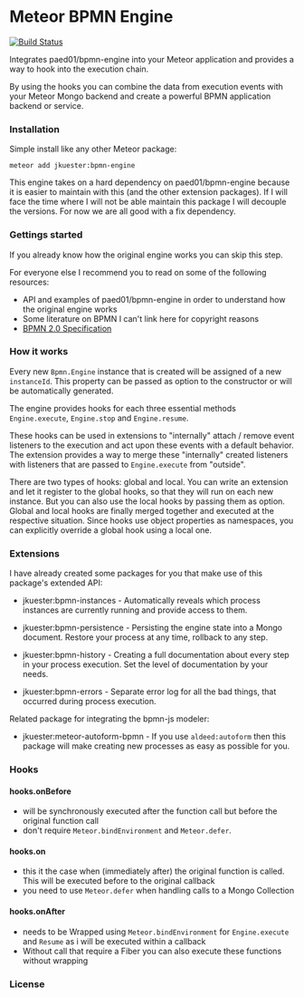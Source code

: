 # Meteor BPMN Engine

[![Build Status](https://travis-ci.org/jankapunkt/bpmn-engine.svg?branch=master)](https://travis-ci.org/jankapunkt/bpmn-engine)

Integrates paed01/bpmn-engine into your Meteor application and provides a way to hook into the execution chain.

By using the hooks you can combine the data from execution events with your Meteor Mongo backend and create a powerful BPMN application backend or service.



### Installation

Simple install like any other Meteor package:

```
meteor add jkuester:bpmn-engine
```

This engine takes on a hard dependency on paed01/bpmn-engine because it is easier to maintain with this (and the other extension packages).
If I will face the time where I will not be able maintain this package I will decouple the versions. For now we are all good with a fix dependency.



### Gettings started

If you already know how the original engine works you can skip this step.

For everyone else I recommend you to read on some of the following resources:

* API and examples of paed01/bpmn-engine in order to understand how the original engine works
* Some literature on BPMN I can't link here for copyright reasons
* [BPMN 2.0 Specification](http://www.omg.org/spec/BPMN)


### How it works

Every new `Bpmn.Engine` instance that is created will be assigned of a new `instanceId`. This property can be passed as option to the constructor or will be automatically generated.

The engine provides hooks for each three essential methods `Engine.execute`, `Engine.stop` and `Engine.resume`.

These hooks can be used in extensions to "internally" attach / remove event listeners to the execution and act upon these events with a default behavior.
The extension provides a way to merge these "internally" created listeners with listeners that are passed to `Engine.execute` from "outside".


There are two types of hooks: global and local. You can write an extension and let it register to the global hooks, so that they will run on each new instance.
But you can also use the local hooks by passing them as option. Global and local hooks are finally merged together and executed at the respective situation.
Since hooks use object properties as namespaces, you can explicitly override a global hook using a local one.


### Extensions

I have already created some packages for you that make use of this package's extended API:

* jkuester:bpmn-instances - Automatically reveals which process instances are currently running and provide access to them.

* jkuester:bpmn-persistence - Persisting the engine state into a Mongo document. Restore your process at any time, rollback to any step.

* jkuester:bpmn-history - Creating a full documentation about every step in your process execution. Set the level of documentation by your needs.

* jkuester:bpmn-errors - Separate error log for all the bad things, that occurred during process execution.



Related package for integrating the bpmn-js modeler:

* jkuester:meteor-autoform-bpmn - If you use `aldeed:autoform` then this package will make creating new processes as easy as possible for you.


### Hooks

#### hooks.on<Name>Before

* will be synchronously executed after the function call but before the original function call
* don't require `Meteor.bindEnvironment` and `Meteor.defer`.

#### hooks.on<Name>

* this it the case when (immediately after) the original function is called. This will be executed before to the original callback
* you need to use `Meteor.defer` when handling calls to a Mongo Collection

#### hooks.on<Name>After

* needs to be Wrapped using `Meteor.bindEnvironment` for `Engine.execute` and `Resume` as i will be executed within a callback
* Without call that require a Fiber you can also execute these functions without wrapping


### License


